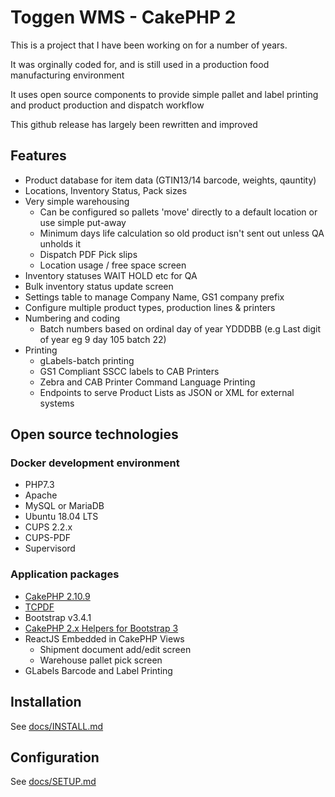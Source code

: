 # Toggen WMS - CakePHP 2
This is a project that I have been working on for a number of years.

It was orginally coded for, and is still used in a production food manufacturing environment

It uses open source components to provide simple pallet and label printing and product production and dispatch workflow

This github release has largely been rewritten and improved

## Features
* Product database for item data (GTIN13/14 barcode, weights, qauntity)
* Locations, Inventory Status, Pack sizes
* Very simple warehousing
    * Can be configured so pallets 'move' directly to a default location or use simple put-away
    * Minimum days life calculation so old product isn't sent out unless QA unholds it
    * Dispatch PDF Pick slips
    * Location usage / free space screen
* Inventory statuses WAIT HOLD etc for QA
* Bulk inventory status update screen
* Settings table to manage Company Name, GS1 company prefix
* Configure multiple product types, production lines  & printers
* Numbering and coding
    * Batch numbers based on ordinal day of year YDDDBB (e.g Last digit of year eg 9 day 105 batch 22)
* Printing
    * gLabels-batch printing
    * GS1 Compliant SSCC labels to CAB Printers
    * Zebra and CAB Printer Command Language Printing
    * Endpoints to serve Product Lists as JSON or XML for external systems

## Open source technologies
### Docker development environment
* PHP7.3
* Apache
* MySQL or MariaDB
* Ubuntu 18.04 LTS
* CUPS 2.2.x
* CUPS-PDF
* Supervisord

### Application packages
* [CakePHP 2.10.9](https://cakephp.org/)
* [TCPDF](https://tcpdf.org/)
* Bootstrap v3.4.1
* [CakePHP 2.x Helpers for Bootstrap 3](https://github.com/Holt59/cakephp-bootstrap3-helpers)
* ReactJS Embedded in CakePHP Views
    * Shipment document add/edit screen
    * Warehouse pallet pick screen
* GLabels Barcode and Label Printing

## Installation
See [docs/INSTALL.md](docs/INSTALL.md)

## Configuration
See [docs/SETUP.md](docs/SETUP.md)


